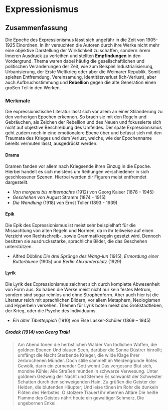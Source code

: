 # Expressionismus

## Zusammenfassung

Die Epoche des Expressionismus lässt sich ungefähr in die Zeit von 1905-1925 Einordnen. In ihr versuchten die Autoren durch ihre Werke nicht mehr eine objektive Darstellung der Wirklichkeit zu schaffen, sondern ihrem Inneren Ausdruck zu verleihen und stellten **Empfindungen** in den Vordergrund. Thema waren dabei häufig die gesellschaftlichen und politischen Veränderungen der Zeit, wie zum Beispiel Industrialisierung, Urbanisierung, der Erste Weltkrieg oder aber die Weimarer Republik. Somit spielten Entfremdung, Vereinsamung, Identitätsverlust (Ich-Verlust), aber auch Aufbruchsstimmung und **Rebellion** gegen die alte Generation einen großen Teil in den Werken.

### Merkmale

Die expressionistische Literatur lässt sich vor allem an einer Stiländerung zu den vorherigen Epochen erkennen. So brach sie mit den Regeln und Gebräuchen, als Zeichen der Rebellion und des Neuen und fokussierte sich nicht auf objektive Beschreibung des Umfeldes. Der späte Expressionismus geht zudem noch in eine emotionalere Ebene über und befasst sich mit den Traumata des Krieges und dem Verlust, welche, wie der Epochenname bereits vermuten lässt, ausgedrückt werden.

#### Drama

Dramen fanden vor allem nach Kriegsende ihren Einzug in die Epoche. Hierbei handelt es sich meistens um Reihungen verschiedener in sich geschlossener Szenen. Hierbei werden dir Figuren meist entfremdet dargestellt.

- *Von morgens bis mitternachts* (1912) von Georg Kaiser (1878 - 1945)
- *Geschehen* von August Stramm (1874 - 1915)
- *Die Wandlung* (1918) von Ernst Toller (1893 - 1939)

#### Epik

Die Epik des Expressionismus ist meist sehr beispielhaft für die Missachtung von alten Regeln und Normen, da in ihr teilweise auf einen Verzicht von Rechtschreib-, sowie Grammatikregeln gesetzt wird. Dennoch besitzen sie ausdrucksstarke, sprachliche Bilder, die das Geschehen unterstützen.

- Alfred Döblins *Die drei Sprünge des Wang-lun* (1915), *Ermordung einer Butterblume* (1905) und *Berlin Alexanderplatz* (1929)

#### Lyrik

Die Lyrik des Expressionismus zeichnet sich durch komplette Abwesenheit von Form aus. So haben die Werke meist nicht nur kein festes Metrum, sondern sind sogar reimlos und ohne Strophenform. Aber auch hier ist die Literatur reich mit sprachlichen Bildern, vor allem Metaphern, Neologismen und Hyperbeln versehen. Themen für Lyrik boten meist das Großstadtleben, der Krieg, oder die Psyche des Individuums.

-	*Ein alter Tibetteppich* (1910) von Else Lasker-Schüler (1869 – 1945)

##### Grodek (1914) von Georg Trakl

> Am Abend tönen die herbstlichen Wälder
> Von tödlichen Waffen, die goldnen Ebenen
> Und blauen Seen, darüber die Sonne
> Düstrer hinrollt; umfängt die Nacht
> Sterbende Krieger, die wilde Klage
> Ihrer zerbrochenen Münder.
> Doch stille sammelt im Weidengrunde
> Rotes Gewölk, darin ein zürnender Gott wohnt
> Das vergossne Blut sich, mondne Kühle;
> Alle Straßen münden in schwarze Verwesung.
> Unter goldnem Gezweig der Nacht und Sternen
> Es schwankt der Schwester Schatten durch den schweigenden Hain,
> Zu grüßen die Geister der Helden, die blutenden Häupter;
> Und leise tönen im Rohr die dunkeln Flöten des Herbstes.
> O stolzere Trauer! ihr ehernen Altäre
> Die heiße Flamme des Geistes nährt heute ein gewaltiger Schmerz,
> Die ungebornen Enkel.
